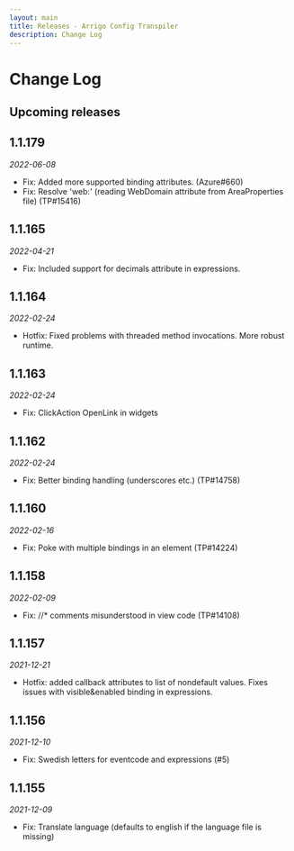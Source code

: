 ```yaml
---
layout: main
title: Releases - Arrigo Config Transpiler
description: Change Log
---
```


# Change Log

## Upcoming releases

## 1.1.179
*2022-06-08*
- Fix: Added more supported binding attributes. (Azure#660)
- Fix: Resolve 'web:' (reading WebDomain attribute from AreaProperties file) (TP#15416)

## 1.1.165
*2022-04-21*
- Fix: Included support for decimals attribute in expressions.

## 1.1.164
*2022-02-24*
- Hotfix: Fixed problems with threaded method invocations. More robust runtime. 

## 1.1.163
*2022-02-24*
- Fix: ClickAction OpenLink in widgets
## 1.1.162
*2022-02-24*
- Fix: Better binding handling (underscores etc.) (TP#14758)

## 1.1.160
*2022-02-16*
- Fix: Poke with multiple bindings in an element (TP#14224)

## 1.1.158
*2022-02-09*
- Fix: //* comments misunderstood in view code (TP#14108)

## 1.1.157
*2021-12-21*
- Hotfix: added callback attributes to list of nondefault values. Fixes issues with visible&enabled binding in expressions.

## 1.1.156
*2021-12-10*

* Fix: Swedish letters for eventcode and expressions (#5)

## 1.1.155
*2021-12-09*

* Fix: Translate language (defaults to english if the language file is missing)

